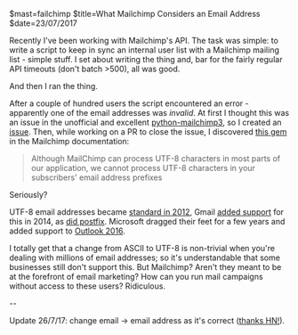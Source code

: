 $mast=failchimp
$title=What Mailchimp Considers an Email Address
$date=23/07/2017

Recently I've been working with Mailchimp's API. The task was simple: to write a script to keep in sync an internal user list with a Mailchimp mailing list - simple stuff. I set about writing the thing and, bar for the fairly regular API timeouts (don't batch >500), all was good.

And then I ran the thing.

After a couple of hundred users the script encountered an error - apparently one of the email addresses was _invalid_. At first I thought this was an issue in the unofficial and excellent [python-mailchimp3](https://github.com/charlesthk/python-mailchimp), so I created an [issue](https://github.com/charlesthk/python-mailchimp/issues/116). Then, while working on a PR to close the issue, I discovered [this gem](http://kb.mailchimp.com/accounts/management/international-characters-in-mailchimp) in the Mailchimp documentation:

<blockquote>Although MailChimp can process UTF-8 characters in most parts of our application, we cannot process UTF-8 characters in your subscribers' email address prefixes</blockquote>

Seriously?

UTF-8 email addresses became [standard in 2012](https://tools.ietf.org/html/rfc6531), Gmail [added support](https://www.theverge.com/2014/8/5/5971477/gmail-recognizes-email-addresses-with-non-latin-characters) for this in 2014, as [did postfix](http://www.postfix.org/SMTPUTF8_README.html). Microsoft dragged their feet for a few years and added support to [Outlook 2016](https://support.office.com/en-gb/article/International-email-addresses-303595ea-4893-4b26-9b14-2202c32fea36).

I totally get that a change from ASCII to UTF-8 is non-trivial when you're dealing with millions of email addresses; so it's understandable that some businesses still don't support this. But Mailchimp? Aren't they meant to be at the forefront of email marketing? How can you run mail campaigns without access to these users? Ridiculous.

--

Update 26/7/17: change email -> email address as it's correct ([thanks HN!](https://news.ycombinator.com/item?id=14831756)).
